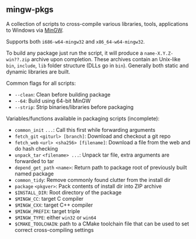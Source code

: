 mingw-pkgs
-----------

A collection of scripts to cross-compile various libraries, tools, applications to Windows via [MinGW](https://www.mingw-w64.org/).

Supports both `i686-w64-mingw32` and `x86_64-w64-mingw32`.

To build any package just run the script, it will produce a `name-X.Y.Z-win??.zip` archive upon completion.
These archives contain an Unix-like `bin`, `include`, `lib` folder structure (DLLs go in `bin`).
Generally both static and dynamic libraries are built.

Common flags for all scripts:
* `--clean`: Clean before building package
* `--64`: Build using 64-bit MinGW
* `--strip`: Strip binaries/libraries before packaging

Variables/functions available in packaging scripts (incomplete):
* `common_init` `...`: Call this first while forwarding arguments
* `fetch_git` `<giturl> [branch]`: Download and checkout a git repo
* `fetch_web` `<url> <sha256> [filename]`: Download a file from the web and do hash checking
* `unpack_tar` `<filename> ...`: Unpack tar file, extra arguments are forwarded to tar
* `depend_get_path` `<name>`: Return path to package root of previously built named package
* `common_tidy`: Remove commonly found clutter from the install dir
* `package` `<pkgver>`: Pack contents of install dir into ZIP archive
* `$INSTALL_DIR`: Root directory of the package
* `$MINGW_CC`: target C compiler
* `$MINGW_CXX`: target C++ compiler
* `$MINGW_PREFIX`: target triple
* `$MINGW_TYPE`: either `win32` or `win64`
* `$CMAKE_TOOLCHAIN`: path to a CMake toolchain file that can be used to set correct cross-compiling settings
